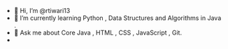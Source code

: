 - 👋 Hi, I’m @rtiwari13
- 🌱 I’m currently learning Python , Data Structures and Algorithms in Java .
- 💬 Ask me about Core Java , HTML , CSS , JavaScript , Git.
- 
